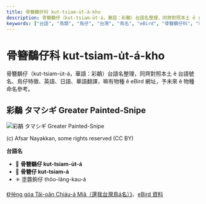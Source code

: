 ```yaml
---
title: 骨簪鷸仔科 kut-tsiam-u̍t-á-kho
description: 骨簪鷸仔（kut-tsiam-u̍t-á，華語：彩鷸）台語名整理，同齊對照本土 ê 台語號名、鳥仔特徵、英語、日語、華語翻譯，嘛有物種 ê eBird 網址，予未來 ê 物種命名參考。
keywords: ["台語", "鳥類", "鳥仔", "台灣", "鳥名", "eBird", "骨簪鷸仔科", "彩鷸"]
---
```


# 骨簪鷸仔科 kut-tsiam-u̍t-á-kho

骨簪鷸仔（kut-tsiam-u̍t-á，華語：彩鷸）台語名整理，同齊對照本土 ê 台語號名、鳥仔特徵、英語、日語、華語翻譯，嘛有物種 ê eBird 網址，予未來 ê 物種命名參考。

## 彩鷸 タマシギ Greater Painted-Snipe

![彩鷸 タマシギ Greater Painted-Snipe](https://inaturalist-open-data.s3.amazonaws.com/photos/73583493/medium.jpeg)

(c) Afsar Nayakkan, some rights reserved (CC BY)

**台語名**

- 🎯 **骨簪鷸仔 kut-tsiam-u̍t-á**
- 🎯 **骨簪仔 kut-tsiam-á**
- ✳️ 塗礱鉤仔 thôo-lâng-kau-á

[《Hêng góa Tâi-oân Chiáu-á Miâ（還我台灣鳥á名）》](https://siaulahjih.github.io/TaiOanChiauA/)、[eBird 資料](https://ebird.org/species/grpsni1)
